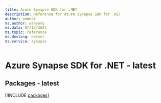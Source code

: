 ```yaml
---
title: Azure Synapse SDK for .NET
description: Reference for Azure Synapse SDK for .NET
author: wonner
ms.author: wanyang
ms.data: 07/13/2023
ms.topic: reference
ms.devlang: dotnet
ms.service: synapse
---
```

# Azure Synapse SDK for .NET - latest
## Packages - latest
[!INCLUDE [packages](synapse-index.md)]